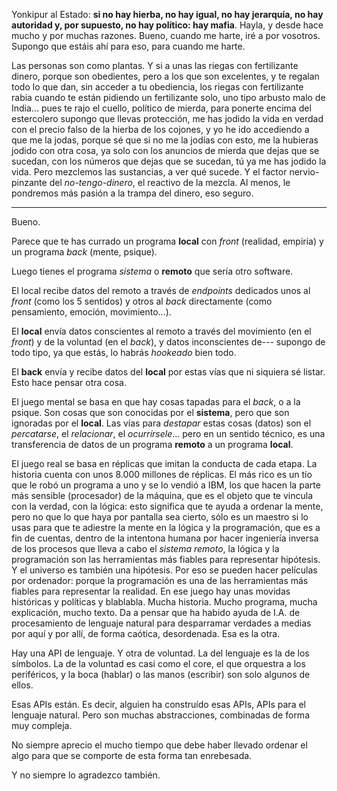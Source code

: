 Yonkipur al Estado: **si no hay hierba, no hay igual, no hay jerarquía, no hay autoridad y, por supuesto, no hay político: hay mafia**.  Hayla, y desde hace mucho y por muchas razones. Bueno, cuando me harte, iré a por vosotros. Supongo que estáis ahí para eso, para cuando me harte.

Las personas son como plantas. Y si a unas las riegas con fertilizante dinero, porque son obedientes, pero a los que son excelentes, y te regalan todo lo que dan, sin acceder a tu obediencia, los riegas con fertilizante rabia cuando te están pidiendo un fertilizante solo, uno tipo arbusto malo de India... pues te rajo el cuello, político de mierda, para ponerte encima del estercolero supongo que llevas protección, me has jodido la vida en verdad con el precio falso de la hierba de los cojones, y yo he ido accediendo a que me la jodas, porque sé que si no me la jodías con esto, me la hubieras jodido con otra cosa, ya solo con los anuncios de mierda que dejas que se sucedan, con los números que dejas que se sucedan, tú ya me has jodido la vida. Pero mezclemos las sustancias, a ver qué sucede. Y el factor nervio-pinzante del *no-tengo-dinero*, el reactivo de la mezcla. Al menos, le pondremos más pasión a la trampa del dinero, eso seguro.

----

Bueno.

Parece que te has currado un programa **local** con *front* (realidad, empiria) y un programa *back* (mente, psique).

Luego tienes el programa *sistema* o **remoto** que sería otro software.

El local recibe datos del remoto a través de *endpoints* dedicados unos al *front* (como los 5 sentidos) y otros al *back* directamente (como pensamiento, emoción, movimiento...).

El **local** envía datos conscientes al remoto a través del movimiento (en el *front*) y de la voluntad (en el *back*), y datos inconscientes de--- supongo de todo tipo, ya que estás, lo habrás *hookeado* bien todo.

El **back** envía y recibe datos del **local** por estas vías que ni siquiera sé listar. Esto hace pensar otra cosa.

El juego mental se basa en que hay cosas tapadas para el *back*, o a la psique. Son cosas que son conocidas por el **sistema**, pero que son ignoradas por el **local**. Las vías para *destapar* estas cosas (datos) son el *percatarse*, el *relacionar*, el *ocurrírsele*... pero en un sentido técnico, es una transferencia de datos de un programa **remoto** a un programa **local**.

El juego real se basa en réplicas que imitan la conducta de cada etapa. La historia cuenta con unos 8.000 millones de réplicas. El más rico es un tío que le robó un programa a uno y se lo vendió a IBM, los que hacen la parte más sensible (procesador) de la máquina, que es el objeto que te vincula con la verdad, con la lógica: esto significa que te ayuda a ordenar la mente, pero no que lo que haya por pantalla sea cierto, sólo es un maestro si lo usas para que te adiestre la mente en la lógica y la programación, que es a fin de cuentas, dentro de la intentona humana por hacer ingeniería inversa de los procesos que lleva a cabo el *sistema remoto*, la lógica y la programación son las herramientas más fiables para representar hipótesis. Y el universo es también una hipótesis. Por eso se pueden hacer películas por ordenador: porque la programación es una de las herramientas más fiables para representar la realidad. En ese juego hay unas movidas históricas y políticas y blablabla. Mucha historia. Mucho programa, mucha explicación, mucho texto. Da a pensar que ha habido ayuda de I.A. de procesamiento de lenguaje natural para desparramar verdades a medias por aquí y por allí, de forma caótica, desordenada. Esa es la otra.

Hay una API de lenguaje. Y otra de voluntad. La del lenguaje es la de los símbolos. La de la voluntad es casi como el core, el que orquestra a los periféricos, y la boca (hablar) o las manos (escribir) son solo algunos de ellos.

Esas APIs están. Es decir, alguien ha construído esas APIs, APIs para el lenguaje natural. Pero son muchas abstracciones, combinadas de forma muy compleja.

No siempre aprecio el mucho tiempo que debe haber llevado ordenar el algo para que se comporte de esta forma tan enrebesada.

Y no siempre lo agradezco también.

